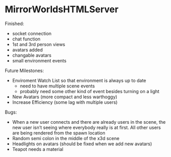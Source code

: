 # MirrorWorldsHTMLServer

Finished:
- socket connection
- chat function
- 1st and 3rd person views
- avatars added
- changable avatars
- small environment events

Future Milestones:
- Enviroment Watch List so that environment is always up to date
  - need to have multiple scene events
  - probably need some other kind of event besides turning on a light
- New Avatars (more compact and less warthoggy)
- Increase Efficiency (some lag with multiple users)

Bugs:

- When a new user connects and there are already users in the scene, the new user isn’t seeing where everybody really is at first. All other users are being rendered from the spawn location
- Random semi colon in the middle of the x3d scene
- Headlights on avatars (should be fixed when we add new avatars)
- Teapot needs a material

